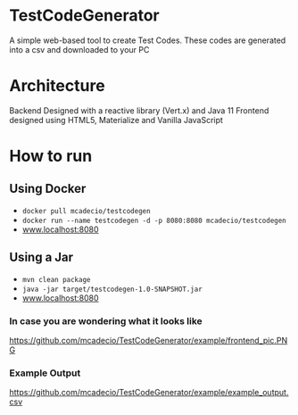 # TestCodeGenerator
A simple web-based tool to create Test Codes. These codes are generated into a csv and downloaded to your PC

# Architecture
Backend Designed with a reactive library (Vert.x) and Java 11
Frontend designed using HTML5, Materialize and Vanilla JavaScript

# How to run

## Using Docker

* `docker pull mcadecio/testcodegen`
* `docker run --name testcodegen -d -p 8080:8080 mcadecio/testcodegen`
* www.localhost:8080

## Using a Jar

* `mvn clean package`
* `java -jar target/testcodegen-1.0-SNAPSHOT.jar`
* www.localhost:8080


### In case you are wondering what it looks like
https://github.com/mcadecio/TestCodeGenerator/example/frontend_pic.PNG

### Example Output
https://github.com/mcadecio/TestCodeGenerator/example/example_output.csv
